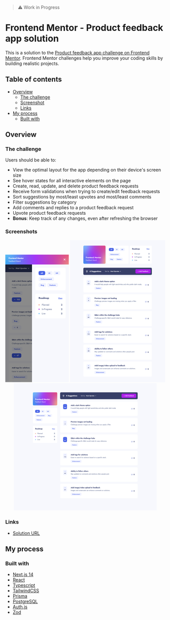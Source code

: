 > ⚠️ Work in Progress

# Frontend Mentor - Product feedback app solution

This is a solution to the [Product feedback app challenge on Frontend Mentor](https://www.frontendmentor.io/challenges/product-feedback-app-wbvUYqjR6). Frontend Mentor challenges help you improve your coding skills by building realistic projects.

## Table of contents

- [Overview](#overview)
  - [The challenge](#the-challenge)
  - [Screenshot](#screenshot)
  - [Links](#links)
- [My process](#my-process)
  - [Built with](#built-with)

## Overview

### The challenge

Users should be able to:

- View the optimal layout for the app depending on their device's screen size
- See hover states for all interactive elements on the page
- Create, read, update, and delete product feedback requests
- Receive form validations when trying to create/edit feedback requests
- Sort suggestions by most/least upvotes and most/least comments
- Filter suggestions by category
- Add comments and replies to a product feedback request
- Upvote product feedback requests
- **Bonus**: Keep track of any changes, even after refreshing the browser

### Screenshots

<div align="center">
  <img src="/public/screenshots/localhost_3000_ (7).png" alt="Screenshot 3" width="200"/>
  <img src="/public/screenshots/localhost_3000_ (2).png" alt="Screenshot 1" width="300"/>
  <img src="/public/screenshots/localhost_3000_ (6).png" alt="Screenshot 2" width="450"/>
</div>

### Links

- [Solution URL](https://github.com/AgneBalc/product-feedback-app/tree/main)

## My process

### Built with

- [Next.js 14](https://nextjs.org/)
- [React](https://reactjs.org/)
- [Typescript](https://www.typescriptlang.org/)
- [TailwindCSS](https://tailwindcss.com/)
- [Prisma](https://www.prisma.io/)
- [PostgreSQL](https://www.postgresql.org/)
- [Auth.js](https://authjs.dev/)
- [Zod](https://zod.dev/)
